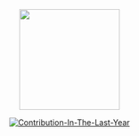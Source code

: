 <div align="center">
  <a href="https://github.com/Anacrisstina1">
  <img height="180em" src="https://github-readme-stats.vercel.app/api?username=Anacrisstina1&show_icons=true&theme=dracula&include_all_commits=true&count_private=true"/>
</div>
<p align="center"> 
    <img alt="Contribution-In-The-Last-Year" src="https://github-profile-summary-cards.vercel.app/api/cards/profile-details?username=AnaCrisstina1&theme=dracula"/> 
</p>
